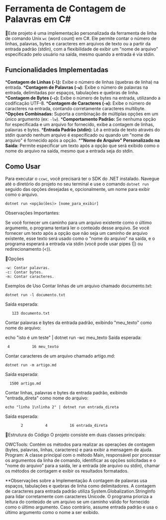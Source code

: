 ﻿# Ferramenta de Contagem de Palavras em C#

📑Este projeto é uma implementação personalizada da ferramenta de linha de comando Unix `wc` (word count) em C#. Ele permite contar o número de linhas, palavras, bytes e caracteres em arquivos de texto ou a partir da entrada padrão (stdin), com a flexibilidade de exibir um "nome de arquivo" especificado pelo usuário na saída, mesmo quando a entrada é via stdin.

## Funcionalidades Implementadas

***Contagem de Linhas (`-l`):** Exibe o número de linhas (quebras de linha) na entrada.
***Contagem de Palavras (`-w`):** Exibe o número de palavras na entrada, delimitadas por espaços, tabulações e quebras de linha.
***Contagem de Bytes (`-c`):** Exibe o número de bytes na entrada, utilizando a codificação UTF-8.
***Contagem de Caracteres (`-m`):** Exibe o número de caracteres na entrada, contando corretamente caracteres multibyte.
***Opções Combinadas:** Suporta a combinação de múltiplas opções em um único argumento (ex: `-lw`).
***Comportamento Padrão:** Se nenhuma opção for especificada e um arquivo for fornecido, exibe a contagem de linhas, palavras e bytes.
***Entrada Padrão (stdin):** Lê a entrada de texto através do stdin quando nenhum arquivo é especificado ou quando um "nome de arquivo" é fornecido após a opção.
***"Nome de Arquivo" Personalizado na Saída:** Permite especificar um texto após a opção que será exibido como o nome do arquivo na saída, mesmo que a entrada seja do stdin.

## Como Usar

Para executar o `ccwc`, você precisará ter o SDK do .NET instalado. Navegue até o diretório do projeto no seu terminal e use o comando `dotnet run` seguido das opções desejadas e, opcionalmente, um nome para exibir como o arquivo.

    dotnet run <opção(ões)> [nome_para_exibir]
Observações Importantes:

Se você fornecer um caminho para um arquivo existente como o último argumento, o programa tentará ler o conteúdo desse arquivo.
Se você fornecer um texto após a opção que não seja um caminho de arquivo existente, esse texto será usado como o "nome do arquivo" na saída, e o programa esperará a entrada via stdin (você pode usar pipes (|) ou redirecionamento (<)).

📌Opções
```-l: Contar linhas.
-w: Contar palavras.
-c: Contar bytes.
-m: Contar caracteres.
```
Exemplos de Uso
Contar linhas de um arquivo chamado documento.txt:

    dotnet run -l documento.txt

Saída esperada:

       123 documento.txt

Contar palavras e bytes da entrada padrão, exibindo "meu_texto" como nome do arquivo:

echo "isto é um teste" | dotnet run -wc meu_texto
Saída esperada:

     4          16 meu_texto
Contar caracteres de um arquivo chamado artigo.md:

    dotnet run -m artigo.md

Saída esperada:

      1500 artigo.md

Contar linhas, palavras e bytes da entrada padrão, exibindo "entrada_direta" como nome do arquivo:

    echo "linha 1\nlinha 2" | dotnet run entrada_direta

Saída esperada:

           2          4          16 entrada_direta

📌Estrutura do Código
O projeto consiste em duas classes principais:

OWCTools: Contém os métodos para realizar as operações de contagem (bytes, palavras, linhas, caracteres) e para exibir a mensagem de ajuda.
Program: A classe principal com o método Main, responsável por processar os argumentos da linha de comando, identificar as opções solicitadas e o "nome do arquivo" para a saída, ler a entrada (de arquivo ou stdin), chamar os métodos de contagem e exibir os resultados formatados.

**Observações sobre a Implementação
A contagem de palavras usa espaços, tabulações e quebras de linha como delimitadores.
A contagem de caracteres para entrada padrão utiliza System.Globalization.StringInfo para lidar corretamente com caracteres Unicode.
O programa prioriza a leitura do conteúdo de um arquivo se um caminho válido for fornecido como o último argumento. Caso contrário, assume entrada padrão e usa o último argumento como o nome a ser exibido.

